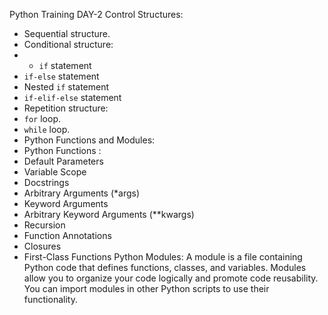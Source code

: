 Python Training DAY-2
Control Structures:
- Sequential structure.
- Conditional structure:
- - `if` statement
- `if-else` statement
- Nested `if` statement
- `if-elif-else` statement
- Repetition structure:
- `for` loop.
- `while` loop.
- Python Functions and Modules:
- Python Functions :
- Default Parameters
- Variable Scope
- Docstrings
- Arbitrary Arguments (*args)
- Keyword Arguments
- Arbitrary Keyword Arguments (**kwargs)
- Recursion
- Function Annotations
- Closures
- First-Class Functions
 Python Modules:
  A module is a file containing Python code that defines functions, classes, and variables.
  Modules allow you to organize your code logically and promote code reusability. You can import modules in other Python scripts to use their functionality.
